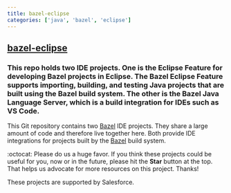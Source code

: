 ```yaml
---
title: bazel-eclipse
categories: ['java', 'bazel', 'eclipse']
---
```

## [bazel-eclipse](https://github.com/salesforce/bazel-eclipse)

### This repo holds two IDE projects. One is the Eclipse Feature for developing Bazel projects in Eclipse. The Bazel Eclipse Feature supports importing, building, and testing Java projects that are built using the Bazel build system. The other is the Bazel Java Language Server, which is a build integration for IDEs such as VS Code.


This Git repository contains two [Bazel](http://bazel.io) IDE projects.
They share a large amount of code and therefore live together here.
Both provide IDE integrations for projects built by the [Bazel](http://bazel.io) build system.

:octocat: Please do us a huge favor. If you think these projects could be useful for you, now or in the future, please hit the **Star** button at the top. That helps us advocate for more resources on this project. Thanks!

These projects are supported by Salesforce.
